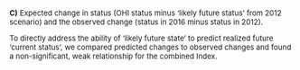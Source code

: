 <font size = 2>

__C)__ Expected change in status (OHI status minus ‘likely future status’ from 2012 scenario) and the observed change (status in 2016 minus status in 2012). 

To directly address the ability of ‘likely future state’ to predict realized future ‘current status’, we compared predicted changes to observed changes and found a non-significant, weak relationship for the combined Index.

</font>
